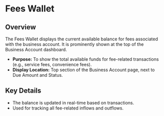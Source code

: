# Fees Wallet

## Overview
The Fees Wallet displays the current available balance for fees associated with the business account. It is prominently shown at the top of the Business Account dashboard.

- **Purpose:** To show the total available funds for fee-related transactions (e.g., service fees, convenience fees).
- **Display Location:** Top section of the Business Account page, next to Due Amount and Status.

## Key Details
- The balance is updated in real-time based on transactions.
- Used for tracking all fee-related inflows and outflows. 